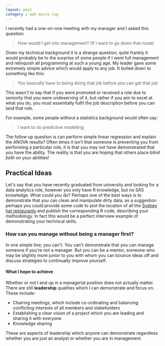 ```yaml
---
layout: post
category : web micro log
---
```


I recently had a one-on-one meeting with my manager and I asked this question:

> How would I get into management? (If I want to go down that route)  

Given my technical background it is a strange question; quite frankly it would probably
be to the surprise of some people if I went full management and relinquish all programming
at such a young age. My leader gave some extremely simple advice which would apply to any job.
It boiled down to something like this:  

> You basically have to being doing that job before you can get that job

This wasn't to say that if you were promoted or received a role due to seniority that you 
were undeserving of it, but rather if you aim to excel at what you do, you must essentially
fulfil the job description before you can land that role.

For example, some people without a statistics background would often say:

> I want to do predictive modelling

The follow up question is can perform simple linear regression and explain the ANOVA results?
Often times it isn't that someone is preventing you from performing a particular role, it is that
you may not have demonstrated that you have the ability. The reality is that you are hoping that
others place _blind_ _faith_ on your abilities! 

## Practical Ideas

Let's say that you have recently graduated from university and looking for a data analytics role,
however you only have R knowledge, but no SAS knowledge. What could you do? Perhaps one of the best
ways is to demonstrate that you can clean and manipulate dirty data, as a suggestion perhaps you could
provide some code to plot the location of all the [Sydney hat restaurants](http://charliec443.github.io/web%20micro%20log/2013/12/08/Sydney-Hat-Restaurants/) and publish the
corresponding R code, describing your methodology. In fact this would be a perfect interview example of
demonstrating your technical skills. 

### How can you manage without being a manager first?

In one simple line; you can't. You can't demonstrate that you can manage someone if you're not a manager.
But you can be a mentor, someone who may be slightly more junior to you with whom you can bounce ideas
off and discuss strategies to continually improve yourself.

#### What I hope to achieve

Whether or not I end up in a managerial position does not actually matter. There are still **leadership**
qualities which I can demonstrate and focus on. These include:

*  Chairing meetings, which include co-ordinating and balancing conflicting interests of all members and stakeholders  
*  Establishing a clear vision of a project which you are leading and sharing it with everyone  
*  Knowledge sharing  

These are aspects of leadership which anyone can demonstrate regardless whether you are just an analyst or
whether you are in management.


